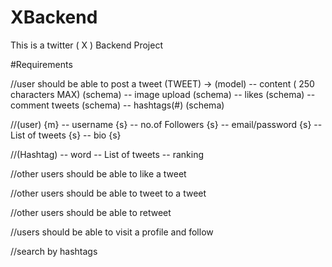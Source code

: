 # XBackend
 This is a twitter ( X ) Backend Project

#Requirements

//user should be able to post a tweet
    (TWEET) ->                                          (model)
        -- content ( 250 characters MAX)                (schema)
        -- image upload                                 (schema)
        -- likes                                        (schema)
        -- comment tweets                               (schema)
        -- hashtags(#)                                  (schema)

//(user) {m}
        -- username {s}
        -- no.of Followers {s}
        -- email/password {s}
        -- List of tweets {s}
        -- bio {s}

//(Hashtag)
    -- word
    -- List of tweets
    -- ranking

//other users should be able to like a tweet

//other users should be able to tweet to a tweet

//other users should be able to retweet

//users should be able to visit a profile and follow

//search by hashtags